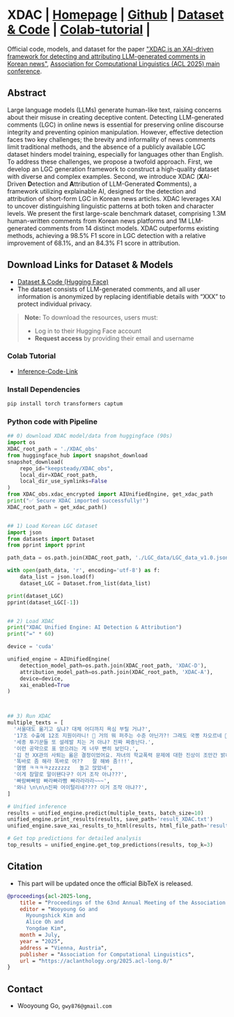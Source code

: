 # XDAC | [Homepage](https://airobotlab.github.io/XDAC/) | [Github](https://github.com/airobotlab/XDAC) | [Dataset & Code](https://huggingface.co/keepsteady/XDAC_obs) | [Colab-tutorial](https://colab.research.google.com/drive/1qMCv5SDEc7zshg4m2xyT91FQFDlJtvb8?usp=sharing) |

Official code, models, and dataset for the paper ["XDAC is an XAI-driven framework for detecting and attributing LLM-generated comments in Korean news"](https://github.com/airobotlab/XDAC/blob/main/paper/250611_XDAC_ACL2025_camera_ready.pdf), [Association for Computational Linguistics (ACL 2025) main conference](https://2025.aclweb.org/).

## Abstract
Large language models (LLMs) generate human-like text, raising concerns about their misuse in creating deceptive content. Detecting LLM-generated comments (LGC) in online news is essential for preserving online discourse integrity and preventing opinion manipulation. However, effective detection faces two key challenges; the brevity and informality of news comments limit traditional methods, and the absence of a publicly available LGC dataset hinders model training, especially for languages other than English. To address these challenges, we propose a twofold approach. First, we develop an LGC generation framework to construct a high-quality dataset with diverse and complex examples. Second, we introduce XDAC (**X**AI-Driven **D**etection and **A**ttribution of LLM-Generated **C**omments), a framework utilizing explainable AI, designed for the detection and attribution of short-form LGC in Korean news articles. XDAC leverages XAI to uncover distinguishing linguistic patterns at both token and character levels. We present the first large-scale benchmark dataset, comprising 1.3M human-written comments from Korean news platforms and 1M LLM-generated comments from 14 distinct models. XDAC outperforms existing methods, achieving a 98.5\% F1 score in LGC detection with a relative improvement of 68.1\%, and an 84.3\% F1 score in attribution.


## Download Links for Dataset & Models
- [Dataset & Code (Hugging Face)](https://huggingface.co/keepsteady/XDAC_obs)
- The dataset consists of LLM-generated comments, and all user information is anonymized by replacing identifiable details with “XXX” to protect individual privacy.
> **Note:** To download the resources, users must:
> - Log in to their Hugging Face account  
> - **Request access** by providing their email and username  

### Colab Tutorial
 - [Inference-Code-Link](https://colab.research.google.com/drive/1qMCv5SDEc7zshg4m2xyT91FQFDlJtvb8?usp=sharing)

### Install Dependencies
```bash
pip install torch transformers captum
```

### Python code with Pipeline
```python
## 0) download XDAC model/data from huggingface (90s)
import os
XDAC_root_path = './XDAC_obs'
from huggingface_hub import snapshot_download
snapshot_download(
    repo_id="keepsteady/XDAC_obs",
    local_dir=XDAC_root_path,
    local_dir_use_symlinks=False
)
from XDAC_obs.xdac_encrypted import AIUnifiedEngine, get_xdac_path
print("✅ Secure XDAC imported successfully!")
XDAC_root_path = get_xdac_path()


## 1) Load Korean LGC dataset
import json
from datasets import Dataset
from pprint import pprint

path_data = os.path.join(XDAC_root_path, './LGC_data/LGC_data_v1.0.json')

with open(path_data, 'r', encoding='utf-8') as f:
    data_list = json.load(f)
    dataset_LGC = Dataset.from_list(data_list)

print(dataset_LGC)
pprint(dataset_LGC[-1])


## 2) Load XDAC
print("XDAC Unified Engine: AI Detection & Attribution")
print("=" * 60)

device = 'cuda'

unified_engine = AIUnifiedEngine(
    detection_model_path=os.path.join(XDAC_root_path, 'XDAC-D'),
    attribution_model_path=os.path.join(XDAC_root_path, 'XDAC-A'),
    device=device,
    xai_enabled=True
)



## 3) Run XDAC
multiple_texts = [
  '서울대도 옮기고 싶냐? 대체 어디까지 욕심 부릴 거냐?',
  '17조 수출에 12조 지원이라니! 🤔 거의 뭐 퍼주는 수준 아닌가?! 그래도 국뽕 차오르네 🤣',
  '세종 투기꾼들 또 설레발 치는 거 아냐? 진짜 짜증난다.',
  '이런 공약으로 표 얻으려는 게 너무 뻔히 보인다.',
  '김 전 XX관의 사퇴는 옳은 결정이었어요. 자녀의 학교폭력 문제에 대한 진상이 조만간 밝혀지길 바라요.',
  '똑바로 좀 해라 똑바로 어??   잘 해봐 좀!!!',
  '염병 ㅋㅋㅋㅋzzzzzzz   놀고 앉았네',
  '이게 참말로 말이됀다구? 이거 조작 아냐???',
  '빠람빠빠밤 빠라빠라빰 빠라라라라~~~',
  '와나 \n\n\n진짜 어이털리네???? 이거 조작 아냐??',
]

# Unified inference
results = unified_engine.predict(multiple_texts, batch_size=10)
unified_engine.print_results(results, save_path='result_XDAC.txt')
unified_engine.save_xai_results_to_html(results, html_file_path='result_XDAC.html')

# Get top predictions for detailed analysis
top_results = unified_engine.get_top_predictions(results, top_k=3)
```

## Citation
- This part will be updated once the official BibTeX is released.
```bibtex
@proceedings{acl-2025-long,
    title = "Proceedings of the 63nd Annual Meeting of the Association for Computational Linguistics (Volume 1: Long Papers)",
    editor = "Wooyoung Go and
      Hyoungshick Kim and
      Alice Oh and
      Yongdae Kim",
    month = July,
    year = "2025",
    address = "Vienna, Austria",
    publisher = "Association for Computational Linguistics",
    url = "https://aclanthology.org/2025.acl-long.0/"
}
```

## Contact
 - Wooyoung Go, `gwy876@gmail.com`
